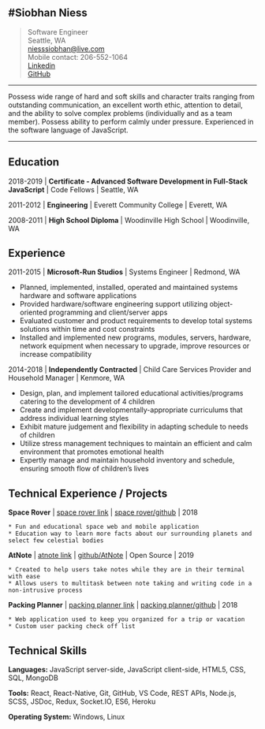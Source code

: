 #Siobhan Niess
--------------
> Software Engineer<br/>
> Seattle, WA<br/>
> <niesssiobhan@live.com><br/>
> Mobile contact: 206-552-1064<br/>
> [Linkedin](linkedin.com/in/siobhan-niess)<br/>
> [GitHub](github.com/niesssiobhan)

----

Possess wide range of hard and soft skills and character traits ranging from outstanding communication, an excellent worth ethic,  attention to detail, and the ability to solve complex problems (individually and as a team member). Possess ability to perform calmly under pressure. Experienced in the software language of JavaScript. 

----

Education
---------

2018-2019 
|   **Certificate - Advanced Software Development in Full-Stack JavaScript** | Code Fellows | Seattle, WA

2011-2012
|   **Engineering** | Everett Community College | Everett, WA

2008-2011
|   **High School Diploma** | Woodinville High School | Woodinville, WA


Experience
----------

2011-2015
|   **Microsoft-Run Studios** | Systems Engineer | Redmond, WA

* Planned, implemented, installed, operated and maintained systems hardware and software applications
* Provided hardware/software engineering support utilizing object-oriented programming and client/server apps
* Evaluated customer and product requirements to develop total systems solutions within time and cost constraints
* Installed and implemented new programs, modules, servers, hardware, network equipment when necessary to upgrade, improve resources or increase compatibility

2014-2018
|   **Independently Contracted** | Child Care Services Provider and Household Manager | Kenmore, WA

* Design, plan, and implement tailored educational activities/programs catering to the development of 4 children
* Create and implement developmentally-appropriate curriculums that address individual learning styles
* Exhibit mature judgement and flexibility in adapting schedule to needs of children
* Utilize stress management techniques to maintain an efficient and calm environment that promotes emotional health
* Expertly manage and maintain household inventory and schedule, ensuring smooth flow of children’s lives

Technical Experience / Projects
--------------------

**Space Rover** 
|   [space rover link](spacerover.tech) | [space rover/github](github.com/hcherewaty/space_rover) | 2018

    * Fun and educational space web and mobile application
    * Education way to learn more facts about our surrounding planets and select few celestial bodies

**AtNote**
|   [atnote link](npmjs.com/package/atnote) | [github/AtNote](github.com/AtNote) | Open Source | 2019

    * Created to help users take notes while they are in their terminal with ease
    * Allows users to multitask between note taking and writing code in a non-intrusive process

**Packing Planner**
|   [packing planner link](niesssiobhan.github.io/packing-planner/link) | [packing planner/github](github.com/niesssiobhan/packing-planner) | 2018

    * Web application used to keep you organized for a trip or vacation
    * Custom user packing check off list

Technical Skills 
-----------------

   **Languages:** JavaScript server-side, JavaScript client-side, HTML5, CSS, SQL, MongoDB

   **Tools:** React, React-Native, Git, GitHub, VS Code, REST APIs, Node.js, SCSS,  JSDoc, Redux, Socket.IO, ES6, Heroku

   **Operating System:** Windows, Linux